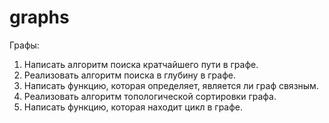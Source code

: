 # graphs

Графы:
1. Написать алгоритм поиска кратчайшего пути в графе.
2. Реализовать алгоритм поиска в глубину в графе.
3. Написать функцию, которая определяет, является ли граф связным.
4. Реализовать алгоритм топологической сортировки графа.
5. Написать функцию, которая находит цикл в графе.

